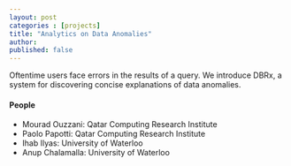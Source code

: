 ```yaml
---
layout: post
categories : [projects]
title: "Analytics on Data Anomalies"
author: 
published: false
---
```



Oftentime users face errors in the results of a query. We introduce DBRx, a system for discovering concise explanations of data anomalies. 


#### People


- Mourad Ouzzani: Qatar Computing Research Institute
- Paolo Papotti: Qatar Computing Research Institute
- Ihab Ilyas: University of Waterloo
- Anup Chalamalla: University of Waterloo



